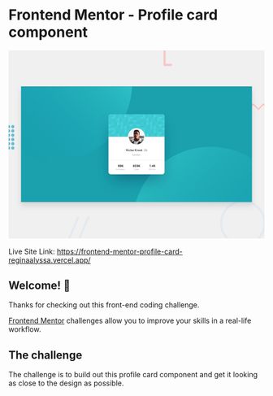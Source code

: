 # Frontend Mentor - Profile card component

![Design preview for the Profile card component coding challenge](./design/desktop-preview.jpg)

Live Site Link: https://frontend-mentor-profile-card-reginaalyssa.vercel.app/

## Welcome! 👋

Thanks for checking out this front-end coding challenge.

[Frontend Mentor](https://www.frontendmentor.io) challenges allow you to improve your skills in a real-life workflow.

## The challenge

The challenge is to build out this profile card component and get it looking as close to the design as possible.

